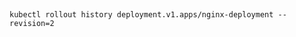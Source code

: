 ## 
```shell
kubectl rollout history deployment.v1.apps/nginx-deployment --revision=2
```
<!--stackedit_data:
eyJoaXN0b3J5IjpbLTQzMDMyNTMwOF19
-->